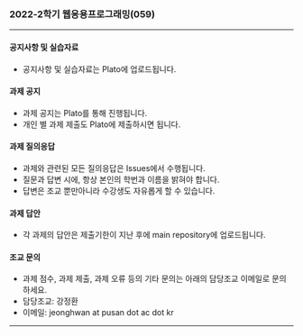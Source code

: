 ### 2022-2학기 웹응용프로그래밍(059)
<hr>

#### 공지사항 및 실습자료
* 공지사항 및 실습자료는 Plato에 업로드됩니다.

#### 과제 공지
* 과제 공지는 Plato를 통해 진행됩니다.
* 개인 별 과제 제출도 Plato에 제출하시면 됩니다.

#### 과제 질의응답
* 과제와 관련된 모든 질의응답은 Issues에서 수행됩니다.
* 질문과 답변 시에, 항상 본인의 학번과 이름을 밝혀야 합니다.
* 답변은 조교 뿐만아니라 수강생도 자유롭게 할 수 있습니다.

#### 과제 답안
* 각 과제의 답안은 제출기한이 지난 후에 main repository에 업로드됩니다.

#### 조교 문의
* 과제 점수, 과제 제출, 과제 오류 등의 기타 문의는 아래의 담당조교 이메일로 문의하세요.
* 담당조교: 강정환
* 이메일: jeonghwan at pusan dot ac dot kr
<hr>
